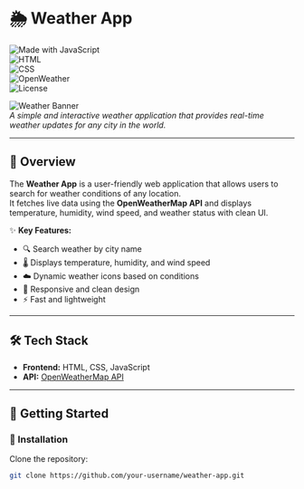 # 🌦️ Weather App  

![Made with JavaScript](https://img.shields.io/badge/Made%20with-JavaScript-F7DF1E?logo=javascript&logoColor=black)  
![HTML](https://img.shields.io/badge/HTML-5-orange?logo=html5&logoColor=white)  
![CSS](https://img.shields.io/badge/CSS-3-blue?logo=css3&logoColor=white)  
![OpenWeather](https://img.shields.io/badge/API-OpenWeatherMap-blue?logo=cloud&logoColor=white)  
![License](https://img.shields.io/badge/License-MIT-green)  

![Weather Banner](https://via.placeholder.com/1000x250.png?text=Weather+App)  
*A simple and interactive weather application that provides real-time weather updates for any city in the world.*

---

## 📌 Overview
The **Weather App** is a user-friendly web application that allows users to search for weather conditions of any location.  
It fetches live data using the **OpenWeatherMap API** and displays temperature, humidity, wind speed, and weather status with clean UI.

✨ **Key Features:**
- 🔍 Search weather by city name  
- 🌡️ Displays temperature, humidity, and wind speed  
- ☁️ Dynamic weather icons based on conditions  
- 📱 Responsive and clean design  
- ⚡ Fast and lightweight  

---

## 🛠️ Tech Stack
- **Frontend:** HTML, CSS, JavaScript  
- **API:** [OpenWeatherMap API](https://openweathermap.org/api)  

---

## 🚀 Getting Started  

### 🔧 Installation
Clone the repository:
```bash
git clone https://github.com/your-username/weather-app.git
